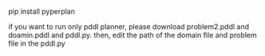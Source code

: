 pip install pyperplan

if you want to run only pddl planner, please download problem2.pddl and doamin.pddl and pddl.py. then, edit the path of the domain file and problem file in the pddl.py
